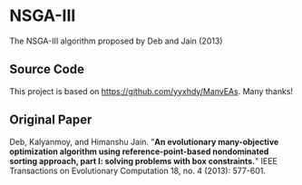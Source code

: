 # NSGA-III

The NSGA-III algorithm proposed by Deb and Jain (2013)

## Source Code

This project is based on https://github.com/yyxhdy/ManyEAs. Many thanks!

## Original Paper

Deb, Kalyanmoy, and Himanshu Jain. "**An evolutionary many-objective optimization algorithm using reference-point-based nondominated sorting approach, part I: solving problems with box constraints.**" IEEE Transactions on Evolutionary Computation 18, no. 4 (2013): 577-601.
